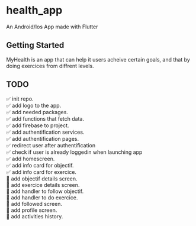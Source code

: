 # health_app

An Android/Ios App made with Flutter

## Getting Started
MyHealth is an app that can help it users acheive certain goals, and that by doing exercices from diffrent levels.

## TODO
:white_check_mark: init repo. <br/>
:white_check_mark: add logo to the app. <br/>
:white_check_mark: add needed packages. <br/>
:white_check_mark: add functions that fetch data. <br/>
:white_check_mark: add firebase to project. <br/>
:white_check_mark: add authentification services. <br/>
:white_check_mark: add authentification pages. <br/>
:white_check_mark: redirect user after authentification <br/>
:white_check_mark: check if user is already loggedin when launching app <br/>
:white_check_mark: add homescreen. <br/>
:white_check_mark: add info card for objectif. <br/>
:white_check_mark: add info card for exercice. <br/>
:black_square_button: add objectif details screen. <br/>
:black_square_button: add exercice details screen. <br/>
:black_square_button: add handler to follow objectif. <br/>
:black_square_button: add handler to do exercice. <br/>
:black_square_button: add followed screen. <br/>
:black_square_button: add profile screen. <br/>
:black_square_button: add activities history. <br/>

